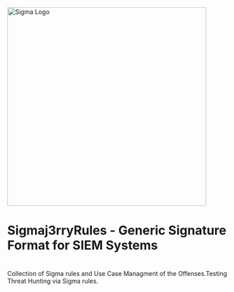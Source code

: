   <img width="454" allign="center" alt="Sigma Logo" src="https://sigmahq.io/sigma-specification/media/images/sigma_logo_light.png">

# Sigmaj3rryRules - Generic Signature Format for SIEM Systems
# 
Collection of Sigma rules and Use Case Managment of the Offenses.Testing Threat Hunting via Sigma rules.
 
<a href="https://sigmahq.io/">
<p align="center">
<br />
<picture>
  <source media="(prefers-color-scheme: dark)" srcset="https://sigmahq.io/sigma-specification/media/images/sigma_logo_light.png">
</picture>
</p>
</a>
<br />
